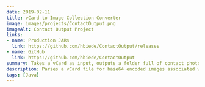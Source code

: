```yaml
---
date: 2019-02-11
title: vCard to Image Collection Converter
image: images/projects/ContactOutput.png
imageAlt: Contact Output Project
links:
- name: Production JARs
  link: https://github.com/hbiede/ContactOutput/releases
- name: GitHub
  link: https://github.com/hbiede/ContactOutput
summary: Takes a vCard as input, outputs a folder full of contact photos
description: Parses a vCard file for base64 encoded images associated with the various contacts and outputs them to a folder.
tags: [Java]
---
```

